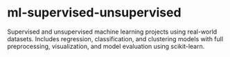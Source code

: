 # ml-supervised-unsupervised
Supervised and unsupervised machine learning projects using real-world datasets. Includes regression, classification, and clustering models with full preprocessing, visualization, and model evaluation using scikit-learn.
